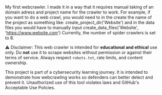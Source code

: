 My first webcrawler. I made it in a way that it requires manual taking of an domain adress and project name for the crawler to work. 
For example, if you want to do a web crawl, you would need to in the create the name of the project as something like:
create_project_dir('Website') and in the data files you would have to manually input create_data_files('Website', 'https://www.website.com') 
Currently, the number of spider crawlers is set to 8. 

⚠️ Disclaimer:
This web crawler is intended for **educational and ethical** use only. Do **not** use it to scrape websites without permission or against their terms of service. Always respect `robots.txt`, rate limits, and content ownership.

This project is part of a cybersecurity learning journey. It is intended to demonstrate how webcrawling works so defenders can better detect and prevent it. Unauthorized use of this tool violates laws and GitHub's Acceptable Use Policies.

